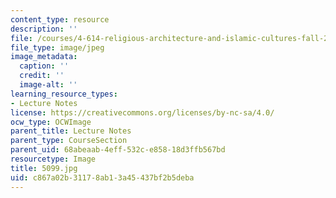 ```yaml
---
content_type: resource
description: ''
file: /courses/4-614-religious-architecture-and-islamic-cultures-fall-2002/c867a02b31178ab13a45437bf2b5deba_5099.jpg
file_type: image/jpeg
image_metadata:
  caption: ''
  credit: ''
  image-alt: ''
learning_resource_types:
- Lecture Notes
license: https://creativecommons.org/licenses/by-nc-sa/4.0/
ocw_type: OCWImage
parent_title: Lecture Notes
parent_type: CourseSection
parent_uid: 68abeaab-4eff-532c-e858-18d3ffb567bd
resourcetype: Image
title: 5099.jpg
uid: c867a02b-3117-8ab1-3a45-437bf2b5deba
---
```

